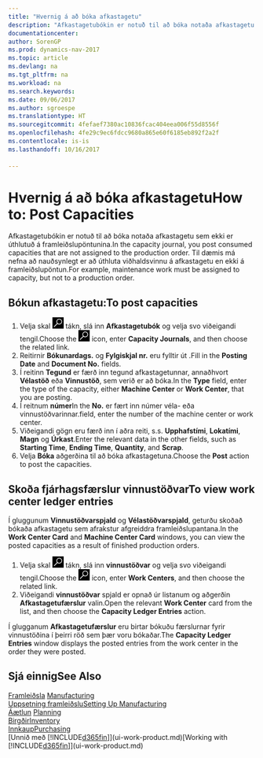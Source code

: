 ```yaml
---
title: "Hvernig á að bóka afkastagetu"
description: "Afkastagetubókin er notuð til að bóka notaða afkastagetu sem ekki er úthlutuð á framleiðslupöntunina. Til dæmis má nefna að nauðsynlegt er að úthluta viðhaldsvinnu á afkastagetu en ekki á framleiðslupöntun."
documentationcenter: 
author: SorenGP
ms.prod: dynamics-nav-2017
ms.topic: article
ms.devlang: na
ms.tgt_pltfrm: na
ms.workload: na
ms.search.keywords: 
ms.date: 09/06/2017
ms.author: sgroespe
ms.translationtype: HT
ms.sourcegitcommit: 4fefaef7380ac10836fcac404eea006f55d8556f
ms.openlocfilehash: 4fe29c9ec6fdcc9680a865e60f6185eb892f2a2f
ms.contentlocale: is-is
ms.lasthandoff: 10/16/2017

---
```

# <a name="how-to-post-capacities"></a><span data-ttu-id="7c39e-104">Hvernig á að bóka afkastagetu</span><span class="sxs-lookup"><span data-stu-id="7c39e-104">How to: Post Capacities</span></span>
<span data-ttu-id="7c39e-105">Afkastagetubókin er notuð til að bóka notaða afkastagetu sem ekki er úthlutuð á framleiðslupöntunina.</span><span class="sxs-lookup"><span data-stu-id="7c39e-105">In the capacity journal, you post consumed capacities that are not assigned to the production order.</span></span> <span data-ttu-id="7c39e-106">Til dæmis má nefna að nauðsynlegt er að úthluta viðhaldsvinnu á afkastagetu en ekki á framleiðslupöntun.</span><span class="sxs-lookup"><span data-stu-id="7c39e-106">For example, maintenance work must be assigned to capacity, but not to a production order.</span></span>  

## <a name="to-post-capacities"></a><span data-ttu-id="7c39e-107">Bókun afkastagetu:</span><span class="sxs-lookup"><span data-stu-id="7c39e-107">To post capacities</span></span>  
1.  <span data-ttu-id="7c39e-108">Velja skal ![Leit að síðu eða skýrslu](media/ui-search/search_small.png "Leit að síðu eða skýrslu táknið") tákn, slá inn **Afkastagetubók** og velja svo viðeigandi tengil.</span><span class="sxs-lookup"><span data-stu-id="7c39e-108">Choose the ![Search for Page or Report](media/ui-search/search_small.png "Search for Page or Report icon") icon, enter **Capacity Journals**, and then choose the related link.</span></span>  
2.  <span data-ttu-id="7c39e-109">Reitirnir **Bókunardags.** og **Fylgiskjal nr.** eru fylltir út .</span><span class="sxs-lookup"><span data-stu-id="7c39e-109">Fill in the **Posting Date** and **Document No.** fields.</span></span>  
3.  <span data-ttu-id="7c39e-110">Í reitinn **Tegund** er færð inn tegund afkastagetunnar, annaðhvort **Vélastöð** eða **Vinnustöð**, sem verið er að bóka.</span><span class="sxs-lookup"><span data-stu-id="7c39e-110">In the **Type** field, enter the type of the capacity, either **Machine Center** or **Work Center**, that you are posting.</span></span>  
4.  <span data-ttu-id="7c39e-111">Í reitnum **númer**</span><span class="sxs-lookup"><span data-stu-id="7c39e-111">In the **No.**</span></span> <span data-ttu-id="7c39e-112">er fært inn númer véla- eða vinnustöðvarinnar.</span><span class="sxs-lookup"><span data-stu-id="7c39e-112">field, enter the number of the machine center or work center.</span></span>  
5.  <span data-ttu-id="7c39e-113">Viðeigandi gögn eru færð inn í aðra reiti, s.s. **Upphafstími**, **Lokatími**, **Magn** og **Úrkast**.</span><span class="sxs-lookup"><span data-stu-id="7c39e-113">Enter the relevant data in the other fields, such as **Starting Time**, **Ending Time**, **Quantity**, and **Scrap**.</span></span>  
6.  <span data-ttu-id="7c39e-114">Velja **Bóka** aðgerðina til að bóka afkastagetuna.</span><span class="sxs-lookup"><span data-stu-id="7c39e-114">Choose the **Post** action to post the capacities.</span></span>  

## <a name="to-view-work-center-ledger-entries"></a><span data-ttu-id="7c39e-115">Skoða fjárhagsfærslur vinnustöðvar</span><span class="sxs-lookup"><span data-stu-id="7c39e-115">To view work center ledger entries</span></span>  
<span data-ttu-id="7c39e-116">Í gluggunum **Vinnustöðvarspjald** og **Vélastöðvarspjald**, geturðu skoðað bókaða afkastagetu sem afrakstur afgreiddra framleiðslupantana.</span><span class="sxs-lookup"><span data-stu-id="7c39e-116">In the **Work Center Card** and **Machine Center Card** windows, you can view the posted capacities as a result of finished production orders.</span></span>    
1.  <span data-ttu-id="7c39e-117">Velja skal ![Leit að síðu eða skýrslu](media/ui-search/search_small.png "Leit að síðu eða skýrslu táknið") tákn, slá inn **vinnustöðvar** og velja svo viðeigandi tengil.</span><span class="sxs-lookup"><span data-stu-id="7c39e-117">Choose the ![Search for Page or Report](media/ui-search/search_small.png "Search for Page or Report icon") icon, enter **Work Centers**, and then choose the related link.</span></span>  
2.  <span data-ttu-id="7c39e-118">Viðeigandi **vinnustöðvar** spjald er opnað úr listanum og aðgerðin **Afkastagetufærslur** valin.</span><span class="sxs-lookup"><span data-stu-id="7c39e-118">Open the relevant **Work Center** card from the list, and then choose the **Capacity Ledger Entries** action.</span></span>  

<span data-ttu-id="7c39e-119">Í glugganum **Afkastagetufærslur** eru birtar bókuðu færslurnar fyrir vinnustöðina í þeirri röð sem þær voru bókaðar.</span><span class="sxs-lookup"><span data-stu-id="7c39e-119">The **Capacity Ledger Entries** window displays the posted entries from the work center in the order they were posted.</span></span>   

## <a name="see-also"></a><span data-ttu-id="7c39e-120">Sjá einnig</span><span class="sxs-lookup"><span data-stu-id="7c39e-120">See Also</span></span>  
<span data-ttu-id="7c39e-121">[Framleiðsla](production-manage-manufacturing.md)  </span><span class="sxs-lookup"><span data-stu-id="7c39e-121">[Manufacturing](production-manage-manufacturing.md)  </span></span>  
[<span data-ttu-id="7c39e-122">Uppsetning framleiðslu</span><span class="sxs-lookup"><span data-stu-id="7c39e-122">Setting Up Manufacturing</span></span>](production-configure-production-processes.md)  
<span data-ttu-id="7c39e-123">[Áætlun](production-planning.md)    </span><span class="sxs-lookup"><span data-stu-id="7c39e-123">[Planning](production-planning.md)    </span></span>  
[<span data-ttu-id="7c39e-124">Birgðir</span><span class="sxs-lookup"><span data-stu-id="7c39e-124">Inventory</span></span>](inventory-manage-inventory.md)  
[<span data-ttu-id="7c39e-125">Innkaup</span><span class="sxs-lookup"><span data-stu-id="7c39e-125">Purchasing</span></span>](purchasing-manage-purchasing.md)  
<span data-ttu-id="7c39e-126">[Unnið með [!INCLUDE[d365fin](includes/d365fin_md.md)]](ui-work-product.md)</span><span class="sxs-lookup"><span data-stu-id="7c39e-126">[Working with [!INCLUDE[d365fin](includes/d365fin_md.md)]](ui-work-product.md)</span></span>

